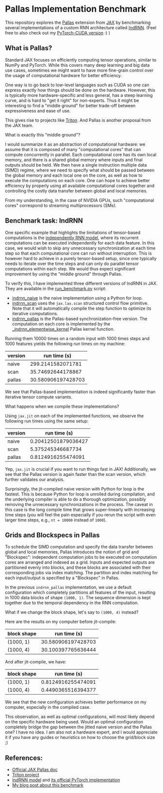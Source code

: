 # Pallas Implementation Benchmark

This repository explores the [Pallas](https://docs.jax.dev/en/latest/pallas/index.html) extension from [JAX](https://github.com/jax-ml/jax) by benchmarking several implementations of a custom RNN architecture called [IndRNN](https://arxiv.org/abs/1803.04831). (Feel free to also check out my [PyTorch-CUDA version](https://github.com/ysngshn/torch-indrnn) :) )

## What is Pallas?

Standard JAX focuses on efficiently computing tensor operations, similar to NumPy and PyTorch. While this covers many deep learning and big data use cases, sometimes we might want to have more fine-grain control over the usage of computational hardware for better efficiency.

One way is to go back to low-level languages such as CUDA so one can express exactly how things should be done on the hardware. However, this is typically more hardware-specific and less general, has a steep learning curve, and is hard to "get it right" for non-experts. Thus it might be interesting to find a "middle ground" for better trade-off between expressiveness and ease of use.

This gives rise to projects like [Triton](https://github.com/triton-lang/triton). And Pallas is another proposal from the JAX team.

What is exactly this "middle ground"?

I would summarize it as an abstraction of computational hardware: we assume that it is composed of many "computational cores" that can compute concurrently in parallel. Each computational core has its own local memory, and there is a shared global memory where inputs and final outputs should be held. We then have a single instruction multiple data (SIMD) regime, where we need to specify what should be passed between the global memory and each local one on the core, as well as how to execute the computations on each core. One can hope to achieve better efficiency by properly using all available computational cores together and controlling the costly data transfer between global and local memories.

From my understanding, in the case of NVIDIA GPUs, such "computational cores" correspond to streaming multiprocessors (SMs).

## Benchmark task: IndRNN

One specific example that highlights the limitations of tensor-based computations is the [independently RNN model](https://arxiv.org/abs/1803.04831), where its recurrent computations can be executed independently for each data feature. In this case, we would wish to skip any unnecessary synchronization at each time step so that each computational core can run without interruption. This is however hard to achieve in a purely tensor-based setup, since one typically needs to iterate over the time steps and can only do parallel tensor computations within each step. We would thus expect significant improvement by using the "middle ground" through Pallas.

To verify this, I have implemented three different versions of IndRNN in JAX. They are available in the [run_benchmark.py](./run_benchmark.py) script:

- [indrnn_naive](./run_benchmark.py#L53) is the naive implementation using a Python for loop.
- [indrnn_scan](./run_benchmark.py#L87) uses the `jax.lax.scan` structured control flow primitive. Note that it will automatically compile the step function to optimize its iterative computations.
- [indrnn_pallas](./run_benchmark.py#L120) is the Pallas-based synchronization-free version. The computation on each core is implemented by the [_indrnn_elementwise_kernel](./run_benchmark.py#L23) Pallas kernel function.

Running them 10000 times on a random input with 1000 times steps and 1000 features yields the following run times on my machine:

| version | run time (s)       |
|---------|--------------------|
| naive   | 299.2141582071781  |
| scan    | 35.74692644178867  |
| pallas  | 30.580906197428703 |

We see that Pallas-based implementation is indeed significantly faster than iterative tensor compute variants.

What happens when we compile these implementations?

Using `jax.jit` on each of the implemented functions, we observe the following run times using the same setup:

| version | run time (s)        |
|---------|---------------------|
| naive   | 0.20412501879036427 |
| scan    | 5.375245346687734   |
| pallas  | 0.8124916255474091  |

Yep, `jax.jit` is crucial if you want to run things fast in JAX! Additionally, we see that the Pallas version is again faster than the scan version, which further validates our analysis.

Surprisingly, the jit-compiled naive version with Python for loop is the fastest. This is because Python for loop is unrolled during compilation, and the underlying compiler is able to do a thorough optimization, possibly removing the unnecessary synchronizations in the process. The caveat in this case is the long compile time that grows super-linearly with increasing time steps (you will feel the pain especially if you rerun the script with even larger time steps, e.g., `nt = 10000` instead of `1000`).

## Grids and Blockspecs in Pallas

To schedule the SIMD computation and specify the data transfer between global and local memories, Pallas introduces the notion of grid and "Blockspec": independent computation jobs to be executed on computation cores are arranged and indexed as a grid. Inputs and expected outputs are partitioned evenly into blocks, and these blocks are associated with their corresponding jobs via index matching. The partition and index matching for each input/output is specified by a "Blockspec" in Pallas.

In the previous `indrnn_pallas` implementation, we use a default configuration which completely partitions all features of the input, resulting in 1000 data blocks of shape `(1000, 1)`. The sequence dimension is kept together due to the temporal dependency in the RNN computation.

What if we change the block shape, let's say to `(1000, 4)` instead?

Here are the results on my computer before jit-compile:

| block shape | run time (s)       |
|-------------|--------------------|
| (1000, 1)   | 30.580906197428703 |
| (1000, 4)   | 30.100397765636444 |

And after jit-compile, we have:

| block shape | run time (s)       |
|-------------|--------------------|
| (1000, 1)   | 0.8124916255474091 |
| (1000, 4)   | 0.4490365516394377 |

We see that the new configuration achieves better performance on my computer, especially in the compiled case.

This observation, as well as optimal configurations, will most likely depend on the specific hardware being used. Would an optimal configuration completely bridge the gap between the jitted naive version and the Pallas one? I have no idea. I am also not a hardware expert, and I would appreciate it if you have any guides or heuristics on how to choose the grid/block size ;) 

## References:

- [Official JAX Pallas doc](https://docs.jax.dev/en/latest/pallas/index.html)
- [Triton project](https://github.com/triton-lang/triton)
- [IndRNN model](https://arxiv.org/abs/1803.04831) and [its official PyTorch implementation](https://github.com/Sunnydreamrain/IndRNN_pytorch)
- [My blog post about this benchmark](https://ysngshn.github.io/programming/pallas-benchmark/)
